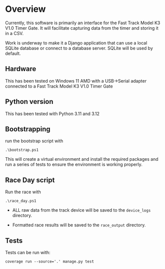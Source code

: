 # Overview

Currently, this software is primarily an interface for the Fast Track Model K3 V1.0 Timer Gate.  It will facilitate capturing data from the timer and storing it in a CSV.  

Work is underway to make it a Django application that can use a local SQLite database or connect to a database server.  SQLite will be used by default.

## Hardware

This has been tested on Windows 11 AMD with a USB->Serial adapter connected to a Fast Track Model K3 V1.0 Timer Gate

## Python version
This has been tested with Python 3.11 and 3.12

## Bootstrapping
run the bootstrap script with

    .\bootstrap.ps1

This will create a virtual environment and install the required packages and run a series of tests to ensure the environment is working properly. 

## Race Day script
Run the race with 

    .\race_day.ps1

 * ALL raw data from the track device will be saved to the `device_logs` directory.

 * Formatted race results will be saved to the `race_output` directory.

## Tests
Tests can be run with:

    coverage run --source='.' manage.py test
